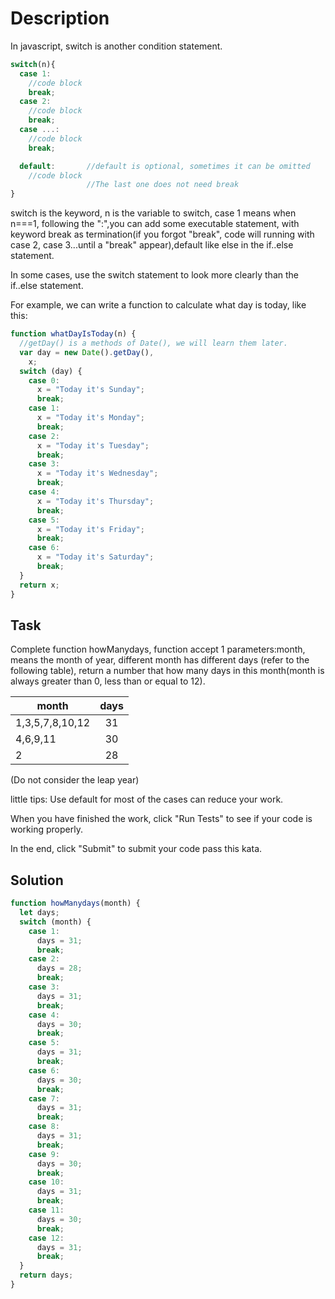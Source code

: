 # Description

In javascript, switch is another condition statement.

```js
switch(n){
  case 1:
    //code block
    break;
  case 2:
    //code block
    break;
  case ...:
    //code block
    break;

  default:       //default is optional, sometimes it can be omitted
    //code block
                 //The last one does not need break
}
```

switch is the keyword, n is the variable to switch, case 1 means when n===1, following the ":",you can add some executable statement, with keyword break as termination(if you forgot "break", code will running with case 2, case 3...until a "break" appear),default like else in the if..else statement.

In some cases, use the switch statement to look more clearly than the if..else statement.

For example, we can write a function to calculate what day is today, like this:

```js
function whatDayIsToday(n) {
  //getDay() is a methods of Date(), we will learn them later.
  var day = new Date().getDay(),
    x;
  switch (day) {
    case 0:
      x = "Today it's Sunday";
      break;
    case 1:
      x = "Today it's Monday";
      break;
    case 2:
      x = "Today it's Tuesday";
      break;
    case 3:
      x = "Today it's Wednesday";
      break;
    case 4:
      x = "Today it's Thursday";
      break;
    case 5:
      x = "Today it's Friday";
      break;
    case 6:
      x = "Today it's Saturday";
      break;
  }
  return x;
}
```

## Task

Complete function howManydays, function accept 1 parameters:month, means the month of year, different month has different days (refer to the following table), return a number that how many days in this month(month is always greater than 0, less than or equal to 12).

| month           | days |
| --------------- | :--: |
| 1,3,5,7,8,10,12 |  31  |
| 4,6,9,11        |  30  |
| 2               |  28  |

(Do not consider the leap year)

little tips: Use default for most of the cases can reduce your work.

When you have finished the work, click "Run Tests" to see if your code is working properly.

In the end, click "Submit" to submit your code pass this kata.

## Solution

```js
function howManydays(month) {
  let days;
  switch (month) {
    case 1:
      days = 31;
      break;
    case 2:
      days = 28;
      break;
    case 3:
      days = 31;
      break;
    case 4:
      days = 30;
      break;
    case 5:
      days = 31;
      break;
    case 6:
      days = 30;
      break;
    case 7:
      days = 31;
      break;
    case 8:
      days = 31;
      break;
    case 9:
      days = 30;
      break;
    case 10:
      days = 31;
      break;
    case 11:
      days = 30;
      break;
    case 12:
      days = 31;
      break;
  }
  return days;
}
```
